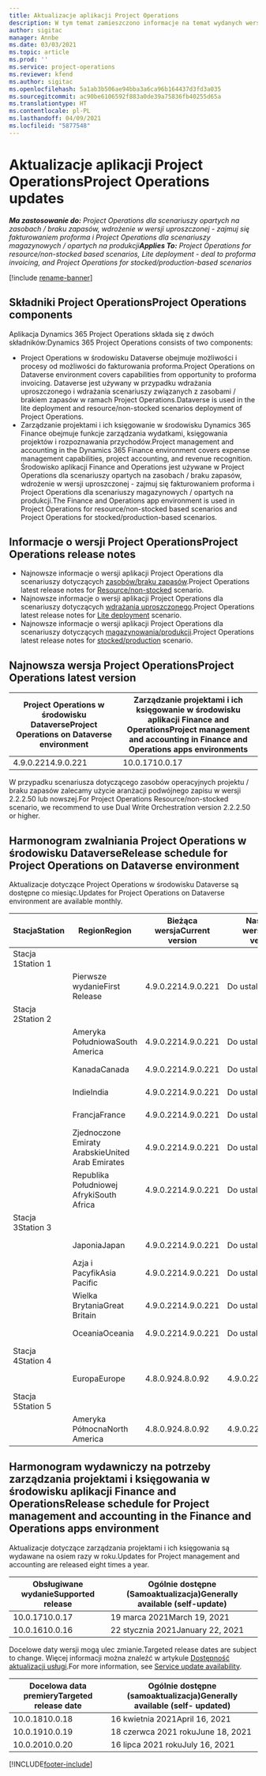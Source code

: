 ```yaml
---
title: Aktualizacje aplikacji Project Operations
description: W tym temat zamieszczono informacje na temat wydanych wersji aplikacji Dynamics 365 Project Operations.
author: sigitac
manager: Annbe
ms.date: 03/03/2021
ms.topic: article
ms.prod: ''
ms.service: project-operations
ms.reviewer: kfend
ms.author: sigitac
ms.openlocfilehash: 5a1ab3b506ae94bba3a6ca96b164437d3fd3a035
ms.sourcegitcommit: ac90be6106592f883a0de39a75836fb40255d65a
ms.translationtype: HT
ms.contentlocale: pl-PL
ms.lasthandoff: 04/09/2021
ms.locfileid: "5877548"
---
```

# <a name="project-operations-updates"></a><span data-ttu-id="d09ad-103">Aktualizacje aplikacji Project Operations</span><span class="sxs-lookup"><span data-stu-id="d09ad-103">Project Operations updates</span></span>

<span data-ttu-id="d09ad-104">_**Ma zastosowanie do:** Project Operations dla scenariuszy opartych na zasobach / braku zapasów, wdrożenie w wersji uproszczonej - zajmuj się fakturowaniem proforma i Project Operations dla scenariuszy magazynowych / opartych na produkcji_</span><span class="sxs-lookup"><span data-stu-id="d09ad-104">_**Applies To:** Project Operations for resource/non-stocked based scenarios, Lite deployment - deal to proforma invoicing, and Project Operations for stocked/production-based scenarios_</span></span>

[!include [rename-banner](~/includes/cc-data-platform-banner.md)]

## <a name="project-operations-components"></a><span data-ttu-id="d09ad-105">Składniki Project Operations</span><span class="sxs-lookup"><span data-stu-id="d09ad-105">Project Operations components</span></span>

<span data-ttu-id="d09ad-106">Aplikacja Dynamics 365 Project Operations składa się z dwóch składników:</span><span class="sxs-lookup"><span data-stu-id="d09ad-106">Dynamics 365 Project Operations consists of two components:</span></span>

- <span data-ttu-id="d09ad-107">Project Operations w środowisku Dataverse obejmuje możliwości i procesy od możliwości do fakturowania proforma.</span><span class="sxs-lookup"><span data-stu-id="d09ad-107">Project Operations on Dataverse environment covers capabilities from opportunity to proforma invoicing.</span></span> <span data-ttu-id="d09ad-108">Dataverse jest używany w przypadku wdrażania uproszczonego i wdrażania scenariuszy związanych z zasobami / brakiem zapasów w ramach Project Operations.</span><span class="sxs-lookup"><span data-stu-id="d09ad-108">Dataverse is used in the lite deployment and resource/non-stocked scenarios deployment of Project Operations.</span></span>
- <span data-ttu-id="d09ad-109">Zarządzanie projektami i ich księgowanie w środowisku Dynamics 365 Finance obejmuje funkcje zarządzania wydatkami, księgowania projektów i rozpoznawania przychodów.</span><span class="sxs-lookup"><span data-stu-id="d09ad-109">Project management and accounting in the Dynamics 365 Finance environment covers expense management capabilities, project accounting, and revenue recognition.</span></span> <span data-ttu-id="d09ad-110">Środowisko aplikacji Finance and Operations jest używane w Project Operations dla scenariuszy opartych na zasobach / braku zapasów, wdrożenie w wersji uproszczonej - zajmuj się fakturowaniem proforma i Project Operations dla scenariuszy magazynowych / opartych na produkcji.</span><span class="sxs-lookup"><span data-stu-id="d09ad-110">The Finance and Operations app environment is used in Project Operations for resource/non-stocked based scenarios and Project Operations for stocked/production-based scenarios.</span></span>

## <a name="project-operations-release-notes"></a><span data-ttu-id="d09ad-111">Informacje o wersji Project Operations</span><span class="sxs-lookup"><span data-stu-id="d09ad-111">Project Operations release notes</span></span>
- <span data-ttu-id="d09ad-112">Najnowsze informacje o wersji aplikacji Project Operations dla scenariuszy dotyczących [zasobów/braku zapasów](whats-new-apr-2021-resource-based.md).</span><span class="sxs-lookup"><span data-stu-id="d09ad-112">Project Operations latest release notes for [Resource/non-stocked](whats-new-apr-2021-resource-based.md) scenario.</span></span>
- <span data-ttu-id="d09ad-113">Najnowsze informacje o wersji aplikacji Project Operations dla scenariuszy dotyczących [wdrażania uproszczonego](../pro/whats-new/whats-new-apr-2021-lite.md).</span><span class="sxs-lookup"><span data-stu-id="d09ad-113">Project Operations latest release notes for [Lite deployment](../pro/whats-new/whats-new-apr-2021-lite.md) scenario.</span></span>
- <span data-ttu-id="d09ad-114">Najnowsze informacje o wersji aplikacji Project Operations dla scenariuszy dotyczących [magazynowania/produkcji](../prod-pma/whats-new/whats-new-mar-2021-stocked.md).</span><span class="sxs-lookup"><span data-stu-id="d09ad-114">Project Operations latest release notes for [stocked/production](../prod-pma/whats-new/whats-new-mar-2021-stocked.md) scenario.</span></span>

## <a name="project-operations-latest-version"></a><span data-ttu-id="d09ad-115">Najnowsza wersja Project Operations</span><span class="sxs-lookup"><span data-stu-id="d09ad-115">Project Operations latest version</span></span>

| <span data-ttu-id="d09ad-116">Project Operations w środowisku Dataverse</span><span class="sxs-lookup"><span data-stu-id="d09ad-116">Project Operations on Dataverse environment</span></span> | <span data-ttu-id="d09ad-117">Zarządzanie projektami i ich księgowanie w środowisku aplikacji Finance and Operations</span><span class="sxs-lookup"><span data-stu-id="d09ad-117">Project management and accounting in Finance and Operations apps environments</span></span> | 
| --- | --- |
| <span data-ttu-id="d09ad-118">4.9.0.221</span><span class="sxs-lookup"><span data-stu-id="d09ad-118">4.9.0.221</span></span> | <span data-ttu-id="d09ad-119">10.0.17</span><span class="sxs-lookup"><span data-stu-id="d09ad-119">10.0.17</span></span> |

<span data-ttu-id="d09ad-120">W przypadku scenariusza dotyczącego zasobów operacyjnych projektu / braku zapasów zalecamy użycie aranżacji podwójnego zapisu w wersji 2.2.2.50 lub nowszej.</span><span class="sxs-lookup"><span data-stu-id="d09ad-120">For Project Operations Resource/non-stocked scenario, we recommend to use Dual Write Orchestration version 2.2.2.50 or higher.</span></span>

## <a name="release-schedule-for-project-operations-on-dataverse-environment"></a><span data-ttu-id="d09ad-121">Harmonogram zwalniania Project Operations w środowisku Dataverse</span><span class="sxs-lookup"><span data-stu-id="d09ad-121">Release schedule for Project Operations on Dataverse environment</span></span>

<span data-ttu-id="d09ad-122">Aktualizacje dotyczące Project Operations w środowisku Dataverse są dostępne co miesiąc.</span><span class="sxs-lookup"><span data-stu-id="d09ad-122">Updates for Project Operations on Dataverse environment are available monthly.</span></span> 

| <span data-ttu-id="d09ad-123">Stacja</span><span class="sxs-lookup"><span data-stu-id="d09ad-123">Station</span></span>   | <span data-ttu-id="d09ad-124">Region</span><span class="sxs-lookup"><span data-stu-id="d09ad-124">Region</span></span>        | <span data-ttu-id="d09ad-125">Bieżąca wersja</span><span class="sxs-lookup"><span data-stu-id="d09ad-125">Current version</span></span> | <span data-ttu-id="d09ad-126">Następna wersja</span><span class="sxs-lookup"><span data-stu-id="d09ad-126">Next version</span></span> | <span data-ttu-id="d09ad-127">Ogólnie dostępne</span><span class="sxs-lookup"><span data-stu-id="d09ad-127">Generally available</span></span> |
|-----------|---------------|-----------------|--------------|---------------------|
| <span data-ttu-id="d09ad-128">Stacja 1</span><span class="sxs-lookup"><span data-stu-id="d09ad-128">Station 1</span></span> |   &nbsp;      |    &nbsp;       | &nbsp;       |      &nbsp;         |
|   &nbsp;  | <span data-ttu-id="d09ad-129">Pierwsze wydanie</span><span class="sxs-lookup"><span data-stu-id="d09ad-129">First Release</span></span> |  <span data-ttu-id="d09ad-130">4.9.0.221</span><span class="sxs-lookup"><span data-stu-id="d09ad-130">4.9.0.221</span></span>       | <span data-ttu-id="d09ad-131">Do ustalenia</span><span class="sxs-lookup"><span data-stu-id="d09ad-131">TBD</span></span>     | <span data-ttu-id="d09ad-132">23-Kwi-21</span><span class="sxs-lookup"><span data-stu-id="d09ad-132">23-Apr-21</span></span>           |
| <span data-ttu-id="d09ad-133">Stacja 2</span><span class="sxs-lookup"><span data-stu-id="d09ad-133">Station 2</span></span> |   &nbsp;      |    &nbsp;       | &nbsp;       |      &nbsp;         |
|   &nbsp;  | <span data-ttu-id="d09ad-134">Ameryka Południowa</span><span class="sxs-lookup"><span data-stu-id="d09ad-134">South America</span></span> |  <span data-ttu-id="d09ad-135">4.9.0.221</span><span class="sxs-lookup"><span data-stu-id="d09ad-135">4.9.0.221</span></span>       | <span data-ttu-id="d09ad-136">Do ustalenia</span><span class="sxs-lookup"><span data-stu-id="d09ad-136">TBD</span></span>     | <span data-ttu-id="d09ad-137">23-Kwi-21</span><span class="sxs-lookup"><span data-stu-id="d09ad-137">23-Apr-21</span></span>           |
|    &nbsp; | <span data-ttu-id="d09ad-138">Kanada</span><span class="sxs-lookup"><span data-stu-id="d09ad-138">Canada</span></span>        |  <span data-ttu-id="d09ad-139">4.9.0.221</span><span class="sxs-lookup"><span data-stu-id="d09ad-139">4.9.0.221</span></span>       | <span data-ttu-id="d09ad-140">Do ustalenia</span><span class="sxs-lookup"><span data-stu-id="d09ad-140">TBD</span></span>     | <span data-ttu-id="d09ad-141">23-Kwi-21</span><span class="sxs-lookup"><span data-stu-id="d09ad-141">23-Apr-21</span></span>           |
|   &nbsp;  | <span data-ttu-id="d09ad-142">Indie</span><span class="sxs-lookup"><span data-stu-id="d09ad-142">India</span></span>         |  <span data-ttu-id="d09ad-143">4.9.0.221</span><span class="sxs-lookup"><span data-stu-id="d09ad-143">4.9.0.221</span></span>       | <span data-ttu-id="d09ad-144">Do ustalenia</span><span class="sxs-lookup"><span data-stu-id="d09ad-144">TBD</span></span>     | <span data-ttu-id="d09ad-145">23-Kwi-21</span><span class="sxs-lookup"><span data-stu-id="d09ad-145">23-Apr-21</span></span>           |
|   &nbsp;  | <span data-ttu-id="d09ad-146">Francja</span><span class="sxs-lookup"><span data-stu-id="d09ad-146">France</span></span>         |  <span data-ttu-id="d09ad-147">4.9.0.221</span><span class="sxs-lookup"><span data-stu-id="d09ad-147">4.9.0.221</span></span>       | <span data-ttu-id="d09ad-148">Do ustalenia</span><span class="sxs-lookup"><span data-stu-id="d09ad-148">TBD</span></span>     | <span data-ttu-id="d09ad-149">23-Kwi-21</span><span class="sxs-lookup"><span data-stu-id="d09ad-149">23-Apr-21</span></span>           |
|   &nbsp;  | <span data-ttu-id="d09ad-150">Zjednoczone Emiraty Arabskie</span><span class="sxs-lookup"><span data-stu-id="d09ad-150">United Arab Emirates</span></span>         |  <span data-ttu-id="d09ad-151">4.9.0.221</span><span class="sxs-lookup"><span data-stu-id="d09ad-151">4.9.0.221</span></span>       | <span data-ttu-id="d09ad-152">Do ustalenia</span><span class="sxs-lookup"><span data-stu-id="d09ad-152">TBD</span></span>     | <span data-ttu-id="d09ad-153">23-Kwi-21</span><span class="sxs-lookup"><span data-stu-id="d09ad-153">23-Apr-21</span></span>           |
|   &nbsp;  | <span data-ttu-id="d09ad-154">Republika Południowej Afryki</span><span class="sxs-lookup"><span data-stu-id="d09ad-154">South Africa</span></span>         |  <span data-ttu-id="d09ad-155">4.9.0.221</span><span class="sxs-lookup"><span data-stu-id="d09ad-155">4.9.0.221</span></span>       | <span data-ttu-id="d09ad-156">Do ustalenia</span><span class="sxs-lookup"><span data-stu-id="d09ad-156">TBD</span></span>     | <span data-ttu-id="d09ad-157">23-Kwi-21</span><span class="sxs-lookup"><span data-stu-id="d09ad-157">23-Apr-21</span></span>           |
| <span data-ttu-id="d09ad-158">Stacja 3</span><span class="sxs-lookup"><span data-stu-id="d09ad-158">Station 3</span></span>  |      &nbsp;   |     &nbsp;      |     &nbsp;   |      &nbsp;         |
|   &nbsp;  | <span data-ttu-id="d09ad-159">Japonia</span><span class="sxs-lookup"><span data-stu-id="d09ad-159">Japan</span></span>         |  <span data-ttu-id="d09ad-160">4.9.0.221</span><span class="sxs-lookup"><span data-stu-id="d09ad-160">4.9.0.221</span></span>       | <span data-ttu-id="d09ad-161">Do ustalenia</span><span class="sxs-lookup"><span data-stu-id="d09ad-161">TBD</span></span>     | <span data-ttu-id="d09ad-162">30-Kwi-21</span><span class="sxs-lookup"><span data-stu-id="d09ad-162">30-Apr-21</span></span>           |
|   &nbsp;  | <span data-ttu-id="d09ad-163">Azja i Pacyfik</span><span class="sxs-lookup"><span data-stu-id="d09ad-163">Asia Pacific</span></span>  |  <span data-ttu-id="d09ad-164">4.9.0.221</span><span class="sxs-lookup"><span data-stu-id="d09ad-164">4.9.0.221</span></span>       | <span data-ttu-id="d09ad-165">Do ustalenia</span><span class="sxs-lookup"><span data-stu-id="d09ad-165">TBD</span></span>     | <span data-ttu-id="d09ad-166">30-Kwi-21</span><span class="sxs-lookup"><span data-stu-id="d09ad-166">30-Apr-21</span></span>           |
|   &nbsp;  | <span data-ttu-id="d09ad-167">Wielka Brytania</span><span class="sxs-lookup"><span data-stu-id="d09ad-167">Great Britain</span></span> |  <span data-ttu-id="d09ad-168">4.9.0.221</span><span class="sxs-lookup"><span data-stu-id="d09ad-168">4.9.0.221</span></span>       | <span data-ttu-id="d09ad-169">Do ustalenia</span><span class="sxs-lookup"><span data-stu-id="d09ad-169">TBD</span></span>     | <span data-ttu-id="d09ad-170">30-Kwi-21</span><span class="sxs-lookup"><span data-stu-id="d09ad-170">30-Apr-21</span></span>           |
|   &nbsp;  | <span data-ttu-id="d09ad-171">Oceania</span><span class="sxs-lookup"><span data-stu-id="d09ad-171">Oceania</span></span>       |  <span data-ttu-id="d09ad-172">4.9.0.221</span><span class="sxs-lookup"><span data-stu-id="d09ad-172">4.9.0.221</span></span>       | <span data-ttu-id="d09ad-173">Do ustalenia</span><span class="sxs-lookup"><span data-stu-id="d09ad-173">TBD</span></span>     | <span data-ttu-id="d09ad-174">30-Kwi-21</span><span class="sxs-lookup"><span data-stu-id="d09ad-174">30-Apr-21</span></span>           |
| <span data-ttu-id="d09ad-175">Stacja 4</span><span class="sxs-lookup"><span data-stu-id="d09ad-175">Station 4</span></span> |     &nbsp;    |     &nbsp;      |     &nbsp;   |      &nbsp;         |
|   &nbsp;  | <span data-ttu-id="d09ad-176">Europa</span><span class="sxs-lookup"><span data-stu-id="d09ad-176">Europe</span></span>        |  <span data-ttu-id="d09ad-177">4.8.0.92</span><span class="sxs-lookup"><span data-stu-id="d09ad-177">4.8.0.92</span></span>       | <span data-ttu-id="d09ad-178">4.9.0.221</span><span class="sxs-lookup"><span data-stu-id="d09ad-178">4.9.0.221</span></span>     | <span data-ttu-id="d09ad-179">16 kwietnia 2021 r.</span><span class="sxs-lookup"><span data-stu-id="d09ad-179">16-Apr-21</span></span>           |
| <span data-ttu-id="d09ad-180">Stacja 5</span><span class="sxs-lookup"><span data-stu-id="d09ad-180">Station 5</span></span> |     &nbsp;    |     &nbsp;      |     &nbsp;   |      &nbsp;         |
|   &nbsp;  | <span data-ttu-id="d09ad-181">Ameryka Północna</span><span class="sxs-lookup"><span data-stu-id="d09ad-181">North America</span></span> |  <span data-ttu-id="d09ad-182">4.8.0.92</span><span class="sxs-lookup"><span data-stu-id="d09ad-182">4.8.0.92</span></span>       | <span data-ttu-id="d09ad-183">4.9.0.221</span><span class="sxs-lookup"><span data-stu-id="d09ad-183">4.9.0.221</span></span>     | <span data-ttu-id="d09ad-184">23-Kwi-21</span><span class="sxs-lookup"><span data-stu-id="d09ad-184">23-Apr-21</span></span>           |

## <a name="release-schedule-for-project-management-and-accounting-in-the-finance-and-operations-apps-environment"></a><span data-ttu-id="d09ad-185">Harmonogram wydawniczy na potrzeby zarządzania projektami i księgowania w środowisku aplikacji Finance and Operations</span><span class="sxs-lookup"><span data-stu-id="d09ad-185">Release schedule for Project management and accounting in the Finance and Operations apps environment</span></span>

<span data-ttu-id="d09ad-186">Aktualizacje dotyczące zarządzania projektami i ich księgowania są wydawane na osiem razy w roku.</span><span class="sxs-lookup"><span data-stu-id="d09ad-186">Updates for Project management and accounting are released eight times a year.</span></span>

| <span data-ttu-id="d09ad-187">Obsługiwane wydanie</span><span class="sxs-lookup"><span data-stu-id="d09ad-187">Supported release</span></span> | <span data-ttu-id="d09ad-188">Ogólnie dostępne (Samoaktualizacja)</span><span class="sxs-lookup"><span data-stu-id="d09ad-188">Generally available (self-update)</span></span> |
| --- | --- |
| <span data-ttu-id="d09ad-189">10.0.17</span><span class="sxs-lookup"><span data-stu-id="d09ad-189">10.0.17</span></span> | <span data-ttu-id="d09ad-190">19 marca 2021</span><span class="sxs-lookup"><span data-stu-id="d09ad-190">March 19, 2021</span></span> |
| <span data-ttu-id="d09ad-191">10.0.16</span><span class="sxs-lookup"><span data-stu-id="d09ad-191">10.0.16</span></span> | <span data-ttu-id="d09ad-192">22 stycznia 2021</span><span class="sxs-lookup"><span data-stu-id="d09ad-192">January 22, 2021</span></span> |


<span data-ttu-id="d09ad-193">Docelowe daty wersji mogą ulec zmianie.</span><span class="sxs-lookup"><span data-stu-id="d09ad-193">Targeted release dates are subject to change.</span></span> <span data-ttu-id="d09ad-194">Więcej informacji można znaleźć w artykule [Dostępność aktualizacji usługi](https://docs.microsoft.com/dynamics365/fin-ops-core/fin-ops/get-started/public-preview-releases?toc=/dynamics365/finance/toc.json).</span><span class="sxs-lookup"><span data-stu-id="d09ad-194">For more information, see [Service update availability](https://docs.microsoft.com/dynamics365/fin-ops-core/fin-ops/get-started/public-preview-releases?toc=/dynamics365/finance/toc.json).</span></span>

| <span data-ttu-id="d09ad-195">Docelowa data premiery</span><span class="sxs-lookup"><span data-stu-id="d09ad-195">Targeted release date</span></span> | <span data-ttu-id="d09ad-196">Ogólnie dostępne (samoaktualizacja)</span><span class="sxs-lookup"><span data-stu-id="d09ad-196">Generally available (self- updated)</span></span> |
| --- | --- |
| <span data-ttu-id="d09ad-197">10.0.18</span><span class="sxs-lookup"><span data-stu-id="d09ad-197">10.0.18</span></span> | <span data-ttu-id="d09ad-198">16 kwietnia 2021</span><span class="sxs-lookup"><span data-stu-id="d09ad-198">April 16, 2021</span></span> |
| <span data-ttu-id="d09ad-199">10.0.19</span><span class="sxs-lookup"><span data-stu-id="d09ad-199">10.0.19</span></span> | <span data-ttu-id="d09ad-200">18 czerwca 2021 roku</span><span class="sxs-lookup"><span data-stu-id="d09ad-200">June 18, 2021</span></span> |
| <span data-ttu-id="d09ad-201">10.0.20</span><span class="sxs-lookup"><span data-stu-id="d09ad-201">10.0.20</span></span> | <span data-ttu-id="d09ad-202">16 lipca 2021 roku</span><span class="sxs-lookup"><span data-stu-id="d09ad-202">July 16, 2021</span></span> |


[!INCLUDE[footer-include](../includes/footer-banner.md)]
